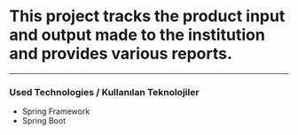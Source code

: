 # This project tracks the product input and output made to the institution and provides various reports.
<hr>
<h3>Used Technologies / Kullanılan Teknolojiler</h3>
<ul>
  <li>Spring Framework</li>
  <li>Spring Boot</li>
</ul>
